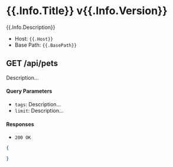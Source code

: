 # {{.Info.Title}} v{{.Info.Version}} 
{{.Info.Description}}

* Host: `{{.Host}}`
* Base Path: `{{.BasePath}}`

## GET /api/pets 

Description...

#### Query Parameters

* `tags`: Description...
* `limit`: Description...

#### Responses 
* `200 OK` 

 ```json
 {

 }
 ```

